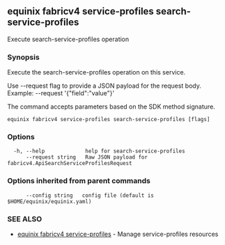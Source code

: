 ## equinix fabricv4 service-profiles search-service-profiles

Execute search-service-profiles operation

### Synopsis

Execute the search-service-profiles operation on this service.

Use --request flag to provide a JSON payload for the request body.
Example: --request '{"field":"value"}'

The command accepts parameters based on the SDK method signature.

```
equinix fabricv4 service-profiles search-service-profiles [flags]
```

### Options

```
  -h, --help             help for search-service-profiles
      --request string   Raw JSON payload for fabricv4.ApiSearchServiceProfilesRequest
```

### Options inherited from parent commands

```
      --config string   config file (default is $HOME/equinix/equinix.yaml)
```

### SEE ALSO

* [equinix fabricv4 service-profiles](equinix_fabricv4_service-profiles.md)	 - Manage service-profiles resources

